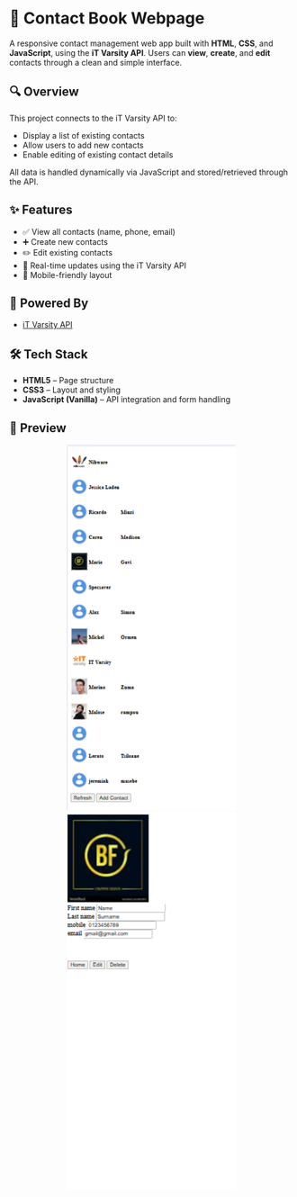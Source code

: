 # 📒 Contact Book Webpage

A responsive contact management web app built with **HTML**, **CSS**, and **JavaScript**, using the **iT Varsity API**. Users can **view**, **create**, and **edit** contacts through a clean and simple interface.

## 🔍 Overview

This project connects to the iT Varsity API to:
- Display a list of existing contacts
- Allow users to add new contacts
- Enable editing of existing contact details

All data is handled dynamically via JavaScript and stored/retrieved through the API.

## ✨ Features

- ✅ View all contacts (name, phone, email)
- ➕ Create new contacts
- ✏️ Edit existing contacts
- 🔄 Real-time updates using the iT Varsity API
- 📱 Mobile-friendly layout

## 🔌 Powered By

- [iT Varsity API](https://itvarsity.org)

## 🛠️ Tech Stack

- **HTML5** – Page structure
- **CSS3** – Layout and styling
- **JavaScript (Vanilla)** – API integration and form handling

## 📸 Preview

<p align="center">
  <img src="screenshot.png" alt="Contact List" width="300"/>
  <img src="screenshot_02.png" alt="Edit Contact Screen" width="300" style="background-color:#000000;"/>
</p>


